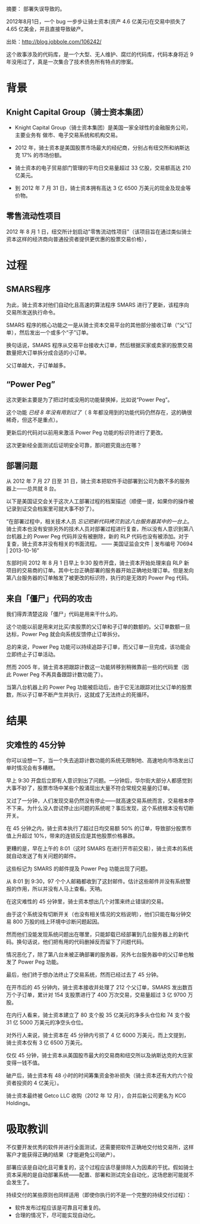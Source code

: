 摘要： 部署失误导致的。

2012年8月1日，一个 bug 一步步让骑士资本(资产 4.6 亿美元)在交易中损失了 4.65 亿美金，并且直接导致破产。

出处：<http://blog.jobbole.com/106242/>

这个故事涉及的代码库，是一个大型、无人维护、腐烂的代码库，代码本身将近 9 年没用过了，真是一次集合了技术债务所有特点的惨案。

# 背景

## Knight Capital Group（骑士资本集团）

+ Knight Capital Group（骑士资本集团）是美国一家全球性的金融服务公司，主要业务有 做市、电子交易系统和机构交易。

+ 2012 年，骑士资本是美国股票市场最大的经纪商，分别占有纽交所和纳斯达克 17% 的市场份额。

+ 骑士资本的电子贸易部门管理的平均日交易量超过 33 亿股，交易额高达 210 亿美元。

+ 到 2012 年 7 月 31 日，骑士资本拥有高达 3 亿 6500 万美元的现金及现金等价物。

## 零售流动性项目

2012 年 8 月 1 日，纽交所计划启动"零售流动性项目"（该项目旨在通过类似骑士资本这样的经济商向普通投资者提供更优惠的股票交易价格），

# 过程

##  SMARS程序 


为此，骑士资本对他们自动化且高速的算法程序 SMARS 进行了更新，该程序向交易所发送执行命令。

SMARS 程序的核心功能之一是从骑士资本交易平台的其他部分接收订单（“父”订单），然后发出一个或多个“子”订单。

换句话说，SMARS 程序从交易平台接收大订单，然后根据买家或卖家的股票交易数量把大订单拆分成合适的小订单。

父订单越大，子订单越多。

## “Power Peg”

这次更新主要是为了把过时或没用的功能替换掉，比如说“Power Peg”。


这个功能 *已经 8 年没有用到过了*（ 8 年都没用到的功能代码仍然存在，这的确很稀奇，但这不是重点）。

更新后的代码对以前用来激活 Power Peg 功能的标识符进行了更改。

这次更新经全面测试后证明安全可靠，那问题究竟出在哪？

## 部署问题

从 2012 年 7 月 27 日至 31 日，骑士资本把软件手动部署到公司为数不多的服务器上——总共就 8 台。


以下是美国证交会关于这次人工部署过程的档案描述（顺便一提，如果你的操作被记录到证交会档案里可就大事不妙了）。



“在部署过程中，相关技术人员 *忘记把新代码拷贝到这八台服务器其中的一台上*。骑士资本也没有安排另外的技术人员对部署过程进行复查，所以没有人意识到第八台机器上的 Power Peg 代码并没有被删除，新的 RLP 代码也没有被添加。对于复查，骑士资本并没有相关的书面流程。 —— 美国证监会文件 | 发布编号 70694 | 2013-10-16”

东部时间 2012 年 8 月 1 日早上 9:30 股市开盘，骑士资本开始处理来自 RLP 新项目的交易商的订单。其中七台正确部署的服务器开始正确地处理订单。但是发向第八台服务器的订单触发了被更改的标识符，执行的是无效的 Power Peg 代码。


## 来自「僵尸」代码的攻击

我们得弄清楚这段「僵尸」代码是用来干什么的。

这个功能以前是用来对比买/卖股票的父订单和子订单的数额的。父订单数额一旦达标，Power Peg 就会向系统反馈停止订单拆分。

总的来说，Power Peg 功能可以持续追踪子订单，而父订单一旦完成，该功能会立即终止子订单活动。

然而 2005 年，骑士资本把跟踪计数这一功能转移到稍微靠前一些的代码里（因此 Power Peg 不再具备跟踪计数功能了）。

当第八台机器上的 Power Peg 功能被启动后，由于它无法跟踪对比父订单的股票数，所以子订单不断产生并执行，这就成了无法终止的死循环。


# 结果

## 灾难性的 45分钟

你可以设想一下，当一个失去追踪计数功能的系统无限制地、高速地向市场发出订单时情况会有多糟糕。

早上 9:30 开盘后立即有人意识到出了问题。一分钟后，华尔街大部分人都感觉到大事不妙了，股票市场中某些个股涌现出大量不符合常规交易量的订单。

又过了一分钟，人们发现交易仍然没有停止——就高速交易系统而言，交易根本停不下来。为什么没人尝试停止出问题的系统呢？事后发现，这个系统根本没有切断开关。

在 45 分钟之内，骑士资本执行了超过日均交易额 50% 的订单，导致部分股票市值上升超过 10%，带来的连锁反应是其他股票价格暴跌。

更糟的是，早在上午的 8:01（这时 SMARS 在进行开市前交易），骑士资本的系统就自动发送了有关问题的邮件。

这些标记为 SMARS 的邮件提及 Power Peg 功能出现了问题。

从 8:01 到 9:30，97 个个人邮箱都收到了这封邮件。估计这些邮件并没有系统警报的作用，所以并没有人马上查看。天呐。

在这灾难性的 45 分钟里，骑士资本想出几个对策来终止错误的交易。

由于这个系统没有切断开关（也没有相关情况的文档说明），他们只能在每分钟交易 800 万股的线上环境中诊断问题起因。

然而他们没能发现系统问题出在哪里，只能卸载已经部署到几台服务器上的新代码。换句话说，他们把有用的代码删掉反而留下了问题代码。

情况恶化了，除了第八台未被正确部署的服务器，另外七台服务器中的父订单也触发了 Power Peg 功能。

最后，他们终于想办法终止了交易系统，然而已经过去了 45 分钟。

在开市后的 45 分钟内，骑士资本接收并处理了 212 个父订单，SMARS 发出数百万个子订单，累计对 154 支股票进行了 400 万次交易，交易量超过 3 亿 9700 万股。


在内行人看来，骑士资本建立了 80 支个股 35 亿美元的净多头仓位和 74 支个股 31 亿 5000 万美元的净空头仓位。

对外行人来说，骑士资本在 45 分钟内亏损了 4 亿 6000 万美元，而上文提到，骑士资本仅有 3 亿 6500 万美元。

仅仅 45 分钟，骑士资本从美国股市最大的交易商和纽交所以及纳斯达克的大庄家变得一钱不值。

破产后，骑士资本有 48 小时的时间筹集资金弥补损失（骑士资本还有大约六个投资者投资的 4 亿美元）。

骑士资本最终被 Getco LLC 收购（2012 年 12 月），合并后新公司更名为 KCG Holdings。

# 吸取教训

不仅要开发优秀的软件并进行全面测试，还需要把软件正确地交付给交易所，这样客户才能获得正确的结果（才能避免公司破产）。


部署应该是自动化且可重复的，这个过程应该尽量排除人为因素的干扰。假如骑士资本采用的是自动部署系统——配置、部署和测试完全自动化，这场悲剧可能就不会发生了。

持续交付的某些原则也同样适用（即使你执行的不是一个完整的持续交付过程）：

+ 软件发布过程应该是可靠且可重复的。
+ 合理的情况下，尽可能实现自动化。



